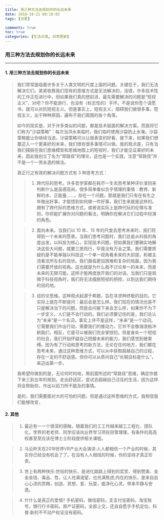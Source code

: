 ```yaml
---
title: 用三种方法去规划你的长远未来
date: 2018-10-21 00:10:03
tags: [日更]

comments: true
toc: true
categories: [生活点滴, 日常更新]
---
```


### 用三种方法去规划你的长远未来
---

#### 1. 用三种方法去规划你的长远未来
> 我们常常面临着许多关于人类文明的尺度上面的问题。关键在于，我们无法解决它们。紧紧依靠我们现有的思维方式是无法解决的，没错，许多技术性的工作正在进行中，但如果我们真的想前进，最先需要解决的问题是“短视主义”，对吧？你不能游行，也没有（标志性的）手环。不是说你签个请愿书，就可以对抗短视主义。但是事实上，短视主义，阻碍我们做很多事。短视主义，出于种种原因，遍布于我们周围的各个角落。
>
> 如今的现实是，对于许多类似的问题，都是技术层面的解决方案。而我将它们称为“沙袋策略”：每次当洪水来临时，我们临时使用沙袋防止水淹。沙袋策略能让你继续当选，沙袋策略可以让报表变的好看，接下来，如果我们想要迈入一个更美好的未来，我们很有很多事情可以做。我的观点是，只有当我们摆脱在我们思维模型和思维地图上的短视时，我们才能见证美好的未来，因此我创立了名为“常路径”的理论，这也是一个实践，注意“常路径”并不是一个一劳永逸的做法。
>
> 真正行之有效的解决问题方式有 3 种思考方式：
>> 1. 跨代际的思考。许多哲学家都在耗尽一生去思考某种评价准则来判断什么是品德高尚。很多简单看似合乎情理的事情：教育、新鲜的水、正能量……，存在一个问题，那就是我们只有在有生之年做出好事，才能悟到如何做一件好事，我们生来就是这样的。拥有了跨代际的思维方式，或者说实际上是跨代际的伦理与准则，你将能扩展你对问题的看法，明确你在解决它们过程中扮演的角色。
>
>> 2. 面向未来。当我们以 10 年、15 年的尺度去思考未来时，我们将得到一个未来的愿景。当我们思考问题时，我们总是从科技的角度出发，以科技为核心，实现技术问题。但如果我们要确实地解决这些大问题，就要三思而行，毕竟没有万全之策。我们需要质疑的是不能单独以科技这一个单一视角看未来的大前提，和被主流看法所左右的现状。我们面临更加困难和复杂的局面，因为我们需要开放的视角。这也就是为什么我不讨论单一的未来，而是未来的无限可能，这样才能再度放开我们的对话。当我们只是局限于科技视角时，我们将无法摆脱短视的把控，以到达我们期待的目的地。
>
>> 3. 目的论思维。这种观点起源于希腊，旨在寻求种终极的目的。它实际上就在不断提问：最后会是怎么样。我们现在的情况也是不只是解决当下的问题，而是会问接下来会怎么样，如果你不为下一步定义，人们是不会行动的。我们必须要记住的是，我们总认为“未来“是一个名词，事实上并不是这样，“未来”是一个动词。它需要我们作出行动，需要我们的推动力，它并不会像海浪般冲刷我们，相反，它是可以被我们完全掌控的。但是身处一个短视的社会，我们开始怀疑自己把握未来的能力，我们感觉到被束缚。因为有了行动和思考的新方法，无论在任何地方，我们都在思考未来，通过这种思维方式，可以从中获取超越自己的过程，存在一定的不舒适感。但你可以从质问自己“长期目标是什么”，来迈出第一步。
>
> 我希望你做到的是，无论何时何地，用前面所述的“常路径”思维，确定你接下来三到五年的规划。走出舒适区，尝试去超越自己过往的生活，因为这样将会帮助你，作出以前力所不能及的事情。
>
> 是的，我们需要面对大的可怕的问题，但是通过这样思维的方式，我相信我们能够改变，

#### 2. 其他

> 1. 最近有⼀一个很深的感触，随着我们的⼯工作越来越⼯工程化、团队化，学界的老老师、同学应该向业界学习项⽬目管理理，有条件的⾼高校甚⾄至应该在博⼠士阶段提供相关课程。

> 2. 马云昨天在2018世界VR产业大会演讲:人人都相信一个产业的时候，其实你已经没有机会了了。在没有⼈人相信的时候，你的坚持才真正珍贵。

> 3. 世上有两种快乐:世俗的快乐，是进化路路上得到的奖赏，得到赞美、⾦金金钱、毒品、性，让人充满渴望，也充满焦虑;内在的快乐，是来⾃自⼼心流的赏赐，创造、冥想、爱、玩耍，能净化心灵，带来平静与安逸。

> 4. 什什么是真正的爱情? 手机密码，微信密码，⽀支付宝密码，淘宝账号，银行行卡密码，房产证密码，全部上交，还⾃自愿⼿手机定位。科普:新的不不动产权证没有密码。

